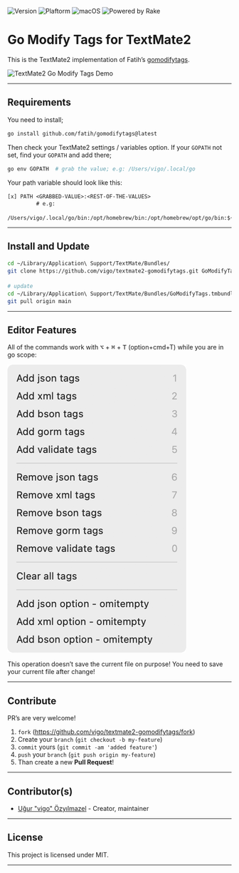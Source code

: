 ![Version](https://img.shields.io/badge/version-0.1.0-orange.svg?style=for-the-badge)
![Plaftorm](https://img.shields.io/badge/platform-TextMate-blue.svg?style=for-the-badge)
![macOS](https://img.shields.io/badge/macos-Ventura-yellow.svg?style=for-the-badge)
![Powered by Rake](https://img.shields.io/badge/powered_by-rake-blue?logo=ruby&style=for-the-badge)

# Go Modify Tags for TextMate2

This is the TextMate2 implementation of Fatih’s [gomodifytags][01].

![TextMate2 Go Modify Tags Demo](screens/tm2-gomodifytags.gif)

---

## Requirements

You need to install;

```bash
go install github.com/fatih/gomodifytags@latest
```

Then check your TextMate2 settings / variables option. If your `GOPATH` not
set, find your `GOPATH` and add there;

```bash
go env GOPATH  # grab the value; e.g: /Users/vigo/.local/go
```

Your path variable should look like this:

    [x] PATH <GRABBED-VALUE>:<REST-OF-THE-VALUES>
             # e.g:
             /Users/vigo/.local/go/bin:/opt/homebrew/bin:/opt/homebrew/opt/go/bin:${PATH} 

---

## Install and Update

```bash
cd ~/Library/Application\ Support/TextMate/Bundles/
git clone https://github.com/vigo/textmate2-gomodifytags.git GoModifyTags.tmbundle

# update
cd ~/Library/Application\ Support/TextMate/Bundles/GoModifyTags.tmbundle
git pull origin main
```

---

## Editor Features

All of the commands work with <kbd>⌥</kbd> + <kbd>⌘</kbd> + <kbd>T</kbd>
(option+cmd+T) while you are in go scope:

![TextMate2 Go Modify Tags Options](screens/tm2-options.png)

This operation doesn’t save the current file on purpose! You need to save your
current file after change!

---

## Contribute

PR’s are very welcome!

1. `fork` (https://github.com/vigo/textmate2-gomodifytags/fork)
2. Create your `branch` (`git checkout -b my-feature`)
3. `commit` yours (`git commit -am 'added feature'`)
4. `push` your `branch` (`git push origin my-feature`)
5. Than create a new **Pull Request**!

---

## Contributor(s)

- [Uğur "vigo" Özyılmazel][vigo] - Creator, maintainer

---

## License

This project is licensed under MIT.

---

[01]:   https://github.com/fatih/gomodifytags
[vigo]: https://vigo.io
